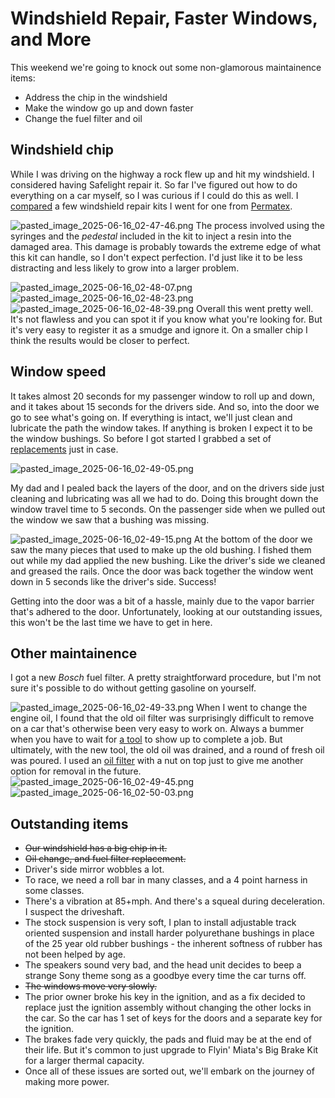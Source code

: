 # Windshield Repair, Faster Windows, and More

This weekend we're going to knock out some non-glamorous maintainence items:
+ Address the chip in the windshield
+ Make the window go up and down faster
+ Change the fuel filter and oil

## Windshield chip

While I was driving on the highway a rock flew up and hit my windshield. I considered having Safelight repair it. So far I've figured out how to do everything on a car myself, so I was curious if I could do this as well. I [compared](https://www.youtube.com/watch?v=2fxxfZDOD1U) a few windshield repair kits I went for one from [Permatex](https://www.amazon.com/dp/B000ALJ4MY?ref=nb_sb_ss_w_as-reorder-t1_k0_1_8&amp=&crid=3C3H7R175CQ3G&amp=&sprefix=permatex).

![pasted_image_2025-06-16_02-47-46.png](imports/pasted_image_2025-06-16_02-47-46.png)
The process involved using the syringes and the *pedestal*  included in the kit to inject a resin into the damaged area. This damage is probably towards the extreme edge of what this kit can handle, so I don't expect perfection. I'd just like it to be less distracting and less likely to grow into a larger problem.

![pasted_image_2025-06-16_02-48-07.png](imports/pasted_image_2025-06-16_02-48-07.png)
![pasted_image_2025-06-16_02-48-23.png](imports/pasted_image_2025-06-16_02-48-23.png)
![pasted_image_2025-06-16_02-48-39.png](imports/pasted_image_2025-06-16_02-48-39.png)
Overall this went pretty well. It's not flawless and you can spot it if you know what you're looking for. But it's very easy to register it as a smudge and ignore it. On a smaller chip I think the results would be closer to perfect.

## Window speed

It takes almost 20 seconds for my passenger window to roll up and down, and it takes about 15 seconds for the drivers side. And so, into the door we go to see what's going on. If everything is intact, we'll just clean and lubricate the path the window takes. If anything is broken I expect it to be the window bushings. So before I got started I grabbed a set of [replacements](https://www.amazon.com/gp/product/B09V287JKN/ref=ppx_yo_dt_b_search_asin_title?ie=UTF8&psc=1) just in case.

![pasted_image_2025-06-16_02-49-05.png](imports/pasted_image_2025-06-16_02-49-05.png)
 
My dad and I pealed back the layers of the door, and on the drivers side just cleaning and lubricating was all we had to do. Doing this brought down the window travel time to 5 seconds. On the passenger side when we pulled out the window we saw that a bushing was missing.

![pasted_image_2025-06-16_02-49-15.png](imports/pasted_image_2025-06-16_02-49-15.png)
At the bottom of the door we saw the many pieces that used to make up the old bushing. I fished them out while my dad applied the new bushing. Like the driver's side we cleaned and greased the rails. Once the door was back together the window went down in 5 seconds like the driver's side. Success!

Getting into the door was a bit of a hassle, mainly due to the vapor barrier that's adhered to the door. Unfortunately, looking at our outstanding issues, this won't be the last time we have to get in here.

## Other maintainence

I got a new *Bosch*  fuel filter. 
A pretty straightforward procedure, but I'm not sure it's possible to do without getting gasoline on yourself.

![pasted_image_2025-06-16_02-49-33.png](imports/pasted_image_2025-06-16_02-49-33.png)
When I went to change the engine oil, I found that the old oil filter was surprisingly difficult to remove on a car that's otherwise been very easy to work on. Always a bummer when you have to wait for [a tool](https://www.amazon.com/HORUSDY-Adjustable-Filter-Pliers-Removal/dp/B098JDWN1T/ref=sr_1_3_sspa?crid=1OW0GYS9K7KTF&keywords=oil+filter+pliers&qid=1695349420&sprefix=oil+filter+pli%2Caps%2C77&sr=8-3-spons&sp_csd=d2lkZ2V0TmFtZT1zcF9hdGY&psc=1) to show up to complete a job. But ultimately, with the new tool, the old oil was drained, and a round of fresh oil was poured. I used an [oil filter](https://www.amazon.com/gp/product/B000C4087Y/ref=ppx_yo_dt_b_search_asin_title?ie=UTF8&psc=1) with a nut on top just to give me another option for removal in the future.
![pasted_image_2025-06-16_02-49-45.png](imports/pasted_image_2025-06-16_02-49-45.png)
![pasted_image_2025-06-16_02-50-03.png](imports/pasted_image_2025-06-16_02-50-03.png)
## Outstanding items

+ ~~Our windshield has a big chip in it.~~
+ ~~Oil change, and fuel filter replacement.~~
+ Driver's side mirror wobbles a lot. 
+ To race, we need a roll bar in many classes, and a 4 point harness in some classes.
+ There's a vibration at 85+mph. And there's a squeal during deceleration. I suspect the driveshaft.
+ The stock suspension is very soft, I plan to install adjustable track oriented suspension and install harder polyurethane bushings in place of the 25 year old rubber bushings - the inherent softness of rubber has not been helped by age. 
+ The speakers sound very bad, and the head unit decides to beep a strange Sony theme song as a goodbye every time the car turns off.
+ ~~The windows move very slowly.~~
+ The prior owner broke his key in the ignition, and as a fix decided to replace just the ignition assembly without changing the other locks in the car. So the car has 1 set of keys for the doors and a separate key for the ignition. 
+ The brakes fade very quickly, the pads and fluid may be at the end of their life. But it's common to just upgrade to Flyin' Miata's Big Brake Kit for a larger thermal capacity.
+ Once all of these issues are sorted out, we'll embark on the journey of making more power.

